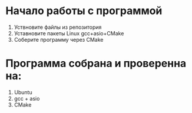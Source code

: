 # Начало работы с программой
1) Уствновите файлы из репозитория
2) Уставновите пакеты Linux gcc+asio+CMake
3) Соберите программу через CMake

# Программа собрана и проверенна на:
1) Ubuntu
2) gcc + asio
3) CMake